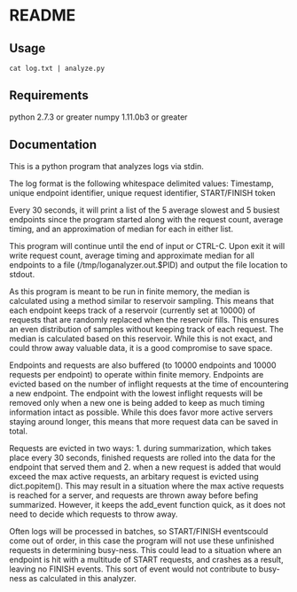 README
======

Usage
-----

    cat log.txt | analyze.py

Requirements
------------

python 2.7.3 or greater
numpy 1.11.0b3 or greater


Documentation
-------------
This is a python program that analyzes logs via stdin.

The log format is the following whitespace delimited values:
Timestamp, unique endpoint identifier, unique request identifier, START/FINISH token

Every 30 seconds, it will print a list of the 5 average slowest and 5 busiest
endpoints since the program started along with the request count, average timing,
and an approximation of median for each in either list.

This program will continue until the end of input or CTRL-C. Upon exit it will
write request count, average timing and approximate median for all endpoints
to a file (/tmp/loganalyzer.out.$PID) and output the file location to stdout.

As this program is meant to be run in finite memory, the median is calculated 
using a method similar to reservoir sampling. This means that each endpoint
keeps track of a reservoir (currently set at 10000) of requests that are
randomly replaced when the reservoir fills. This ensures an even distribution of
samples without keeping track of each request. The median is calculated based on
this reservoir. While this is not exact, and could throw away valuable data,
it is a good compromise to save space.

Endpoints and requests are also buffered (to 10000 endpoints and 10000 requests
per endpoint) to operate within finite memory. Endpoints are evicted based
on the number of inflight requests at the time of encountering a new endpoint.
The endpoint with the lowest inflight requests will be removed only when a new one
is being added to keep as much timing information intact as possible. While this
does favor more active servers staying around longer, this means that more request
data can be saved in total.

Requests are evicted in two ways: 1. during summarization, which takes place every 
30 seconds, finished requests are rolled into the data for the endpoint that served 
them and  2. when a new request is added that would exceed the max active requests,
an arbitary request is evicted using dict.popitem(). This may result in a situation
where the max active requests is reached for a server, and requests are thrown away
before befing summarized. However, it keeps the add_event function quick, as it 
does not need to decide which requests to throw away.

Often logs will be processed in batches, so START/FINISH eventscould come out of
order, in this case the program will not use these unfinished requests in determining
busy-ness. This could lead to a situation where an endpoint is hit with a 
multitude of START requests, and crashes as a result, leaving no FINISH events.
This sort of event would not contribute to busy-ness as calculated in this analyzer.
